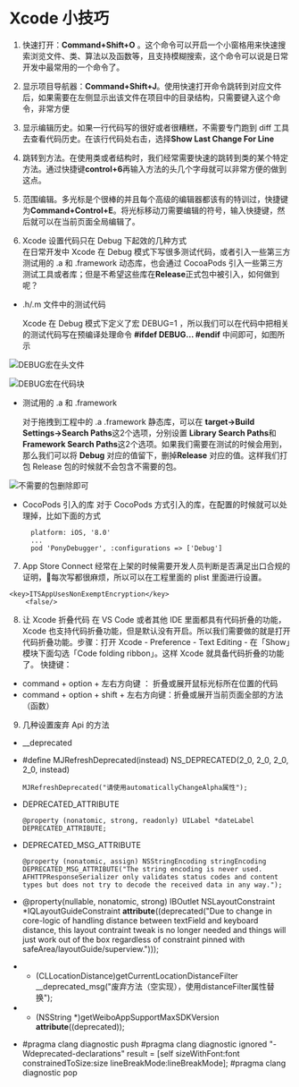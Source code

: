 # Xcode 小技巧

1. 快速打开：**Command+Shift+O** 。这个命令可以开启一个小窗格用来快速搜索浏览文件、类、算法以及函数等，且支持模糊搜索，这个命令可以说是日常开发中最常用的一个命令了。

2. 显示项目导航器：**Command+Shift+J**。使用快速打开命令跳转到对应文件后，如果需要在左侧显示出该文件在项目中的目录结构，只需要键入这个命令，非常方便

3. 显示编辑历史。如果一行代码写的很好或者很糟糕，不需要专门跑到 diff 工具去查看代码历史。在该行代码处右击，选择**Show Last Change For Line**

4. 跳转到方法。在使用类或者结构时，我们经常需要快速的跳转到类的某个特定方法。通过快捷键**control+6**再输入方法的头几个字母就可以非常方便的做到这点。

5. 范围编辑。多光标是个很棒的并且每个高级的编辑器都该有的特训过，快捷键为**Command+Control+E**。将光标移动刀需要编辑的符号，输入快捷键，然后就可以在当前页面全局编辑了。

6. Xcode 设置代码只在 Debug 下起效的几种方式  
在日常开发中 Xcode 在 Debug 模式下写很多测试代码，或者引入一些第三方测试用的 .a 和 .framework 动态库，也会通过 CocoaPods 引入一些第三方测试工具或者库；但是不希望这些库在**Release**正式包中被引入，如何做到呢？

* .h/.m 文件中的测试代码

  Xcode 在 Debug 模式下定义了宏 DEBUG=1 ，所以我们可以在代码中把相关的测试代码写在预编译处理命令 **\#ifdef DEBUG... \#endif** 中间即可，如图所示

![DEBUG宏在头文件](https://github.com/FantasticLBP/knowledge-kit/raw/master/assets/WX20180626-144101@2x.png)
  
![DEBUG宏在代码块](https://github.com/FantasticLBP/knowledge-kit/blob/master/assets/WX20180626-144240@2x.png?raw=true)

* 测试用的 .a 和 .framework  
 
    对于拖拽到工程中的 .a .framework 静态库，可以在 **target-&gt;Build Settings-&gt;Search Paths**这2个选项，分别设置 **Library Search Paths**和**Framework Search Paths**这2个选项。如果我们需要在测试的时候会用到，那么我们可以将 **Debug** 对应的值留下，删掉**Release** 对应的值。这样我们打包 Release 包的时候就不会包含不需要的包。  
    
![不需要的包删除即可](https://github.com/FantasticLBP/knowledge-kit/blob/master/assets/WX20180626-144819@2x.png?raw=true)

* CocoPods 引入的库
    对于 CocoPods 方式引入的库，在配置的时候就可以处理掉，比如下面的方式
  ```
    platform: iOS, '8.0'
    ...
    pod 'PonyDebugger', :configurations => ['Debug']
  ```

7. App Store Connect 经常在上架的时候需要开发人员判断是否满足出口合规的证明，每次写都很麻烦，所以可以在工程里面的 plist 里面进行设置。
```
<key>ITSAppUsesNonExemptEncryption</key>
	<false/>
```

8. 让 Xcode 折叠代码
在 VS Code 或者其他 IDE 里面都具有代码折叠的功能，Xcode 也支持代码折叠功能，但是默认没有开启。所以我们需要做的就是打开代码折叠功能。步骤：打开 Xcode - Preference - Text Editing - 在「Show」模块下面勾选「Code folding ribbon」。这样 Xcode 就具备代码折叠的功能了。
快捷键：
- command + option + 左右方向键 ： 折叠或展开鼠标光标所在位置的代码
- command + option + shift + 左右方向键：折叠或展开当前页面全部的方法（函数）


9. 几种设置废弃 Api 的方法

- __deprecated
  
- #define MJRefreshDeprecated(instead) NS_DEPRECATED(2_0, 2_0, 2_0, 2_0, instead)
  ```
  MJRefreshDeprecated("请使用automaticallyChangeAlpha属性");
  ```

- DEPRECATED_ATTRIBUTE
  ```
  @property (nonatomic, strong, readonly) UILabel *dateLabel DEPRECATED_ATTRIBUTE;
  ```

- DEPRECATED_MSG_ATTRIBUTE
  ``` 
  @property (nonatomic, assign) NSStringEncoding stringEncoding DEPRECATED_MSG_ATTRIBUTE("The string encoding is never used. AFHTTPResponseSerializer only validates status codes and content types but does not try to decode the received data in any way.");
  ```

- @property(nullable, nonatomic, strong) IBOutlet NSLayoutConstraint *IQLayoutGuideConstraint __attribute__((deprecated("Due to change in core-logic of handling distance between textField and keyboard distance, this layout contraint tweak is no longer needed and things will just work out of the box regardless of constraint pinned with safeArea/layoutGuide/superview.")));

- + (CLLocationDistance)getCurrentLocationDistanceFilter __deprecated_msg("废弃方法（空实现），使用distanceFilter属性替换");
  
- + (NSString *)getWeiboAppSupportMaxSDKVersion __attribute__((deprecated));

-  #pragma clang diagnostic push
#pragma clang diagnostic ignored "-Wdeprecated-declarations"
        result = [self sizeWithFont:font constrainedToSize:size lineBreakMode:lineBreakMode];
#pragma clang diagnostic pop


